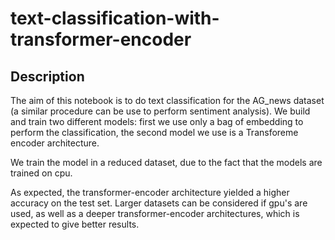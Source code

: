# text-classification-with-transformer-encoder

## Description
The aim of this notebook is to do text classification for the AG_news dataset (a similar procedure can be use to perform sentiment analysis). We build and train two different models: first we use only a bag of embedding to perform the classification, the second model we use is a Transforeme encoder architecture. 

We train the model in a reduced dataset, due to the fact that the models are trained on cpu. 

As expected, the transformer-encoder architecture yielded a higher accuracy on the test set. Larger datasets can be considered if gpu's are used, as well as a deeper transformer-encoder architectures, which is expected to give better results. 
